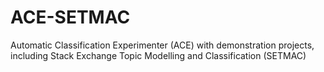 ACE-SETMAC
==========

Automatic Classification Experimenter (ACE) with demonstration projects, including Stack Exchange Topic Modelling and Classification (SETMAC)